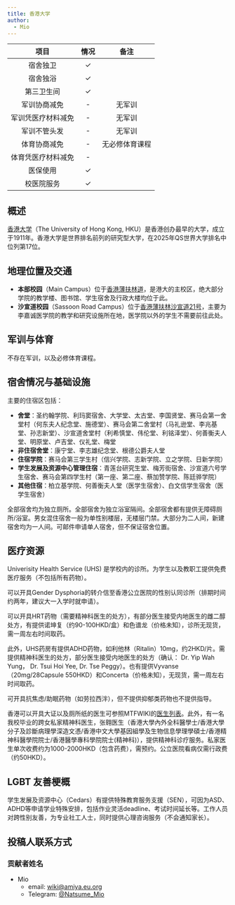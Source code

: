 ```yaml
---
title: 香港大学
author:
  - Mio
---
```


|        项目        | 情况 |     备注     |
| :----------------: | :--: | :----------: |
|      宿舍独卫      |  ✓   |              |
|      宿舍独浴      |  ✓   |              |
|     第三卫生间     |  ✓   |              |
|    军训协商减免    |  -   |      无军训     |
| 军训凭医疗材料减免  | -    |      无军训        |
|    军训不管头发    |  -   |     无军训        |
|    体育协商减免    |  -   |   无必修体育课程    |
| 体育凭医疗材料减免 |  -   |              |
|      医保使用      |  ✓   |              |
|     校医院服务     |  ✓   |              |

## 概述

[香港大学](https://www.hku.hk/)（The University of Hong Kong, HKU）是香港创办最早的大学，成立于1911年。香港大学是世界排名前列的研究型大学，在2025年QS世界大学排名中位列第17位。

## 地理位置及交通

- **本部校园**（Main Campus）位于[香港薄扶林道](https://surl.amap.com/18HtkVbS5oo)，是港大的主校区，绝大部分学院的教学楼、图书馆、学生宿舍及行政大楼均位于此。
- **沙宣道校园**（Sassoon Road Campus）位于[香港薄扶林沙宣道21号](https://surl.amap.com/19OGTVn1v0iT)，主要为李嘉诚医学院的教学和研究设施所在地，医学院以外的学生不需要前往此处。

## 军训与体育

不存在军训，以及必修体育课程。

## 宿舍情况与基础设施

主要的住宿区包括：

- **舍堂**：圣约翰学院、利玛窦宿舍、大学堂、太古堂、李国贤堂、赛马会第一舍堂村（何东夫人纪念堂、施德堂）、赛马会第二舍堂村（马礼逊堂、李兆基堂、孙志新堂）、沙宣道舍堂村（利希慎堂、伟伦堂、利铭泽堂）、何善衡夫人堂、明原堂、卢吉堂、仪礼堂、梅堂
- **非住宿舍堂**：康宁堂、李志雄纪念堂、根德公爵夫人堂
- **住宿学院**：赛马会第三学生村（信兴学院、志新学院、立之学院、日新学院）
- **学生发展及资源中心管理住宿**：青莲台研究生堂、梅芳街宿舍、沙宣道六号学生宿舍、赛马会第四学生村（第一座、第二座、蔡加赞学院、陈廷骅学院）
- **其他住宿**：柏立基学院、何善衡夫人堂（医学生宿舍）、白文信学生宿舍（医学生宿舍）

全部宿舍均为独立厕所。全部宿舍为独立浴室隔间。全部宿舍都有提供无障碍厕所/浴室。男女混住宿舍一般为单性别楼层，无楼层门禁。大部分为二人间，新建宿舍均为一人间。可邮件申请单人宿舍，但不保证宿舍位置。

## 医疗资源

Univerisity Health Service (UHS) 是学校内的诊所。为学生以及教职工提供免费医疗服务（不包括所有药物）。

可以开具Gender Dysphoria的转介信至香港公立医院的性别认同诊所（排期时间约两年，建议大一入学时就申请）。

可以开具HRT药物（需要精神科医生的处方），有部分医生接受内地医生的雌二醇处方，有提供诺坤复（约90-100HKD/盒）和色谱龙（价格未知），诊所无现货，需一周左右时间取药。

此外，UHS药房有提供ADHD药物，如利他林（Ritalin）10mg，约2HKD/片。需提供精神科医生的处方，部分医生接受内地医生的处方（确认： Dr. Yip Wah Yung， Dr. Tsui Hoi Yee, Dr. Tse Peggy）。也有提供Vyvanse（20mg/28Capsule 550HKD）和Concerta（价格未知），无现货，需一周左右时间取药。

可开具抗焦虑/助眠药物（如劳拉西泮），但不提供抑郁类药物也不提供指导。

香港可以开具大证以及厕所纸的医生可参照MTFWIKI的[医生列表](https://mtf.wiki/zh-hant/docs/psyco/hongkong)。此外，有一名我校毕业的跨女私家精神科医生，张翱医生（香港大學內外全科醫學士/香港大學分子及診斷病理學深造文憑/香港中文大學基因組學及生物信息學理學碩士/香港精神科醫學院院士/香港醫學專科學院院士(精神科)），提供精神科诊疗服务。私家医生单次收费约为1000-2000HKD（包含药费），需预约。公立医院看病仅需行政费（约50HKD）。

## LGBT 友善梗概

学生发展及资源中心（Cedars）有提供特殊教育服务支援（SEN），可因为ASD、ADHD等申请学业特殊安排，包括作业灵活deadline、考试时间延长等。工作人员对跨性别友善，为专业社工人士，同时提供心理咨询服务（不会通知家长）。

## 投稿人联系方式

### 贡献者姓名

- Mio
  - email: <wiki@amiya.eu.org>
  - Telegram: [@Natsume_Mio](https://t.me/Natsume_Mio)

